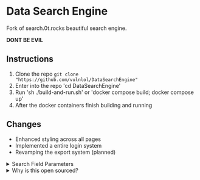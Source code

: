 # Data Search Engine
 
Fork of search.0t.rocks beautiful search engine.

**DONT BE EVIL**

## Instructions
1. Clone the repo `git clone "https://github.com/vulnlol/DataSearchEngine"`
2. Enter into the repo 'cd DataSearchEngine'
3. Run 'sh ./build-and-run.sh' or 'docker compose build; docker compose up'
4. After the docker containers finish building and running 
## Changes
- Enhanced styling across all pages
- Implemented a entire login system
- Revamping the export system (planned)


<details><summary>Search Field Parameters</summary><br>
* Accuracy Radius
* Address
* ASN
* ASN Org
* Auto Body
* Auto Class
* Auto Make
* Auto Model
* Auto Year
* Birth Year
* Birth Month
* Birthday
* City
* Continent
* Country
* DOB
* Domain
* Emails
* Ethnicity
* FirstName
* MiddleName
* Gender
* Income
* IPs
* LastName
* LatLong
* Line
* Links
* Location
* Notes
* Party
* Passwords
* Phone Numbers
* Photos
* Source
* State
* Usernames
* VIN
* Zip Code
* VRN
* SSN
* License Number
* Debit Number
* Debit Expiration
* Debit Pin
* Credit Number
* Credit Expiration
* Credit Pin
* Passport Number
* Military ID
* Bank Account Numbers
* Schools Attended
* Certifications
</details>


<details>
<summary>Why is this open sourced?</summary>
<br>
Originally, I had not planned to open source this project. However, a turn of events has led me to reconsider this decision. A former collaborator, who was part of the project but did not contribute to the backend development, coding, or design—areas where I exclusively worked—began to show an unexpected interest in the detailed setup and operation of the project just before their departure. They did not contribute any suggestions or code during their time with the project.

Their inquiries intensified suddenly, focusing on how to get the project started, where the problems in the original code were, and how various components were supposed to function. This occurred despite the known issues with the original version hosted at searchl.0t.rocks, which included a non-functional wallet system and broken setup scripts.

After they left, I learned through mutual contacts at a convention that they were attempting to sell the project. Given these circumstances, I have decided to open source the project to protect its integrity and ensure that its use aligns with my terms and conditions. This decision is meant to reflect the true scope of my contributions and safeguard the project's original vision.
</details>



